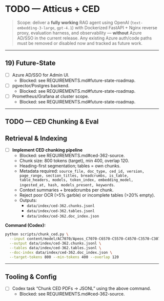 # TODO — Atticus + CED

> Scope: deliver a **fully working** RAG agent using OpenAI (`text-embedding-3-large`, `gpt-4.1`) with Dockerized FastAPI + Nginx reverse proxy, evaluation harness, and observability — **without** Azure AD/SSO in the current release. Any existing Azure auth/code paths must be removed or disabled now and tracked as future work.

---

## 19) Future-State

- [ ] Azure AD/SSO for Admin UI.
  - Blocked: see REQUIREMENTS.md#future-state-roadmap.
- [ ] pgvector/Postgres backend.
  - Blocked: see REQUIREMENTS.md#future-state-roadmap.
- [ ] Prometheus/Grafana at cluster scope.
  - Blocked: see REQUIREMENTS.md#future-state-roadmap.

---

## TODO — CED Chunking & Eval

## Retrieval & Indexing

- [ ] **Implement CED chunking pipeline**
  - Blocked: see REQUIREMENTS.md#ced-362-source.
  - Chunk size: 800 tokens (target), min 400, overlap 120.
  - Heading-first segmentation; tables = own chunks.
  - Metadata required: `source_file, doc_type, ced_id, version, page_range, section_titles, breadcrumbs, is_table, table_headers, models, token_index, embedding_model, ingested_at, hash, models_present, keywords`.
  - Context summaries + breadcrumbs per chunk.
  - Reject poor OCR (>5% garble) or incomplete tables (>20% empty).
  - Outputs:
    - `data/index/ced-362.chunks.jsonl`
    - `data/index/ced-362.tables.jsonl`
    - `data/index/ced-362.doc_index.json`

**Command (Codex):**

```bash
python scripts/chunk_ced.py \
  --input content/model/AC7070/Apeos_C7070-C6570-C5570-C4570-C3570-C3070-C2570-CSO-FN-CED-362.pdf \
  --output data/index/ced-362.chunks.jsonl \
  --tables data/index/ced-362.tables.jsonl \
  --doc-index data/index/ced-362.doc_index.json \
  --target-tokens 800 --min-tokens 400 --overlap 120
```

---

## Tooling & Config

- [ ] Codex task “Chunk CED PDFs → JSONL” using the above command.
  - Blocked: see REQUIREMENTS.md#ced-362-source.
